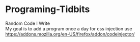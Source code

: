 # Programing-Tidbits
Random Code I Write  
My goal is to add a program once a day
for css injection use https://addons.mozilla.org/en-US/firefox/addon/codeinjector/
